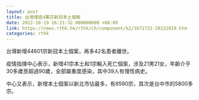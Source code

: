 ```yaml
---
layout: post
title: 台灣增逾4萬宗新冠本土個案
date: 2022-10-19 16:21:32.000000000 +08:00
link: https://news.rthk.hk/rthk/ch/component/k2/1671722-20221019.htm
categories: rthk
---
```


台灣新增44601宗新冠本土個案，再多42名患者離世。

疫情指揮中心表示，新增41宗本土和1宗輸入死亡個案，涉及21男21女，年齡介乎30多歲至超過90歲，全部屬重度感染，其中39人有慢性病史。

中心又表示，新增本土個案以新北市佔最多，有8590宗，其次是台中市的5800多宗。
